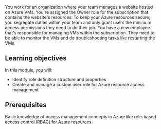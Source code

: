 You work for an organization where your team manages a website hosted on Azure VMs. You're assigned the Owner role for the subscription that contains the website's resources. To keep your Azure resources secure, you segregate duties within your team and only grant users the minimum access permissions they need to do their job. You have a new employee that's responsible for managing VMs within the subscription. They need to be able to monitor the VMs and do troubleshooting tasks like restarting the VMs.

## Learning objectives

In this module, you will:

- Identify role definition structure and properties
- Create and manage a custom user role for Azure resource access management

## Prerequisites

Basic knowledge of access management concepts in Azure like role-based access control (RBAC) for Azure resources